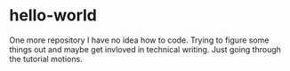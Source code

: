 # hello-world
One more repository
I have no idea how to code. 
Trying to figure some things out and maybe get invloved in technical writing. Just going through the tutorial motions.
